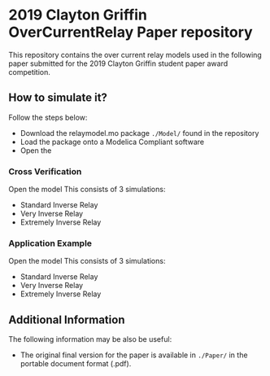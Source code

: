 # 2019 Clayton Griffin OverCurrentRelay Paper repository

This repository contains the over current relay models used in the following paper submitted for the 2019 Clayton Griffin student paper award competition.

## How to simulate it?
Follow the steps below:

- Download the relaymodel.mo package `./Model/` found in the repository
- Load the package onto a Modelica Compliant software
- Open the 


### Cross Verification
Open the model This consists of 3 simulations:
  - Standard Inverse Relay
  - Very Inverse Relay
  - Extremely Inverse Relay


### Application Example
Open the model This consists of 3 simulations:
  - Standard Inverse Relay
  - Very Inverse Relay
  - Extremely Inverse Relay
  
## Additional Information

The following information may be also be useful:
- The original final version for the paper is available in `./Paper/` in the portable document format (.pdf).


